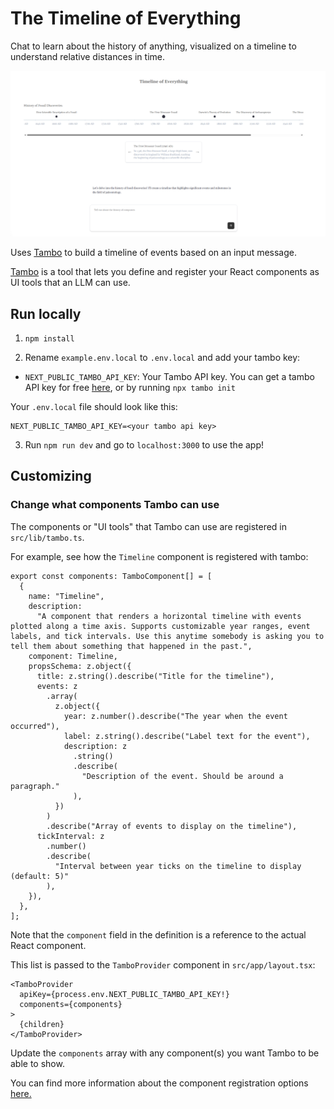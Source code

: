 # The Timeline of Everything

Chat to learn about the history of anything, visualized on a timeline to understand relative distances in time.

![Screenshot](public/timeline-of-everything.png)

Uses [Tambo](https://tambo.co) to build a timeline of events based on an input message.

[Tambo](https://tambo.co) is a tool that lets you define and register your React components as UI tools that an LLM can use.

## Run locally

1. `npm install`

2. Rename `example.env.local` to `.env.local` and add your tambo key:

- `NEXT_PUBLIC_TAMBO_API_KEY`: Your Tambo API key. You can get a tambo API key for free [here](https://tambo.co/dashboard), or by running `npx tambo init`

Your `.env.local` file should look like this:

```
NEXT_PUBLIC_TAMBO_API_KEY=<your tambo api key>
```

3. Run `npm run dev` and go to `localhost:3000` to use the app!

## Customizing

### Change what components Tambo can use

The components or "UI tools" that Tambo can use are registered in `src/lib/tambo.ts`.

For example, see how the `Timeline` component is registered with tambo:

```tsx title="src/lib/tambo.ts"
export const components: TamboComponent[] = [
  {
    name: "Timeline",
    description:
      "A component that renders a horizontal timeline with events plotted along a time axis. Supports customizable year ranges, event labels, and tick intervals. Use this anytime somebody is asking you to tell them about something that happened in the past.",
    component: Timeline,
    propsSchema: z.object({
      title: z.string().describe("Title for the timeline"),
      events: z
        .array(
          z.object({
            year: z.number().describe("The year when the event occurred"),
            label: z.string().describe("Label text for the event"),
            description: z
              .string()
              .describe(
                "Description of the event. Should be around a paragraph."
              ),
          })
        )
        .describe("Array of events to display on the timeline"),
      tickInterval: z
        .number()
        .describe(
          "Interval between year ticks on the timeline to display (default: 5)"
        ),
    }),
  },
];
```

Note that the `component` field in the definition is a reference to the actual React component.

This list is passed to the `TamboProvider` component in `src/app/layout.tsx`:

```tsx title="src/app/layout.tsx"
<TamboProvider
  apiKey={process.env.NEXT_PUBLIC_TAMBO_API_KEY!}
  components={components}
>
  {children}
</TamboProvider>
```

Update the `components` array with any component(s) you want Tambo to be able to show.

You can find more information about the component registration options [here.](https://tambo.co/docs/concepts/registering-components)

#
